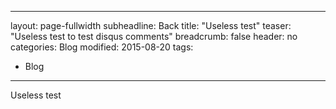 ---
layout: page-fullwidth
subheadline: Back
title: "Useless test"
teaser: "Useless test to test disqus comments"
breadcrumb: false
header: no
categories: Blog
modified: 2015-08-20
tags:
 - Blog
 ---

 Useless test
